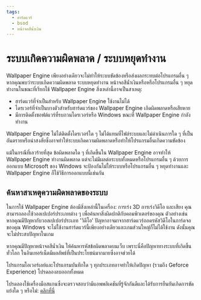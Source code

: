 ```yaml
---
tags:
  - ฮาร์ดแวร์
  - bsod
  - หน้าจอสีน้ำเงิน
---
```


# ระบบเกิดความผิดพลาด / ระบบหยุดทำงาน
Wallpaper Engine เพียงอย่างเดียวจะไม่ทำให้ระบบขัดข้องหรือส่งผลกระทบต่อโปรแกรมอื่น ๆ หากคุณพบว่าระบบเกิดความผิดพลาด ระบบหยุดทำงาน หน้าจอสีน้ำเงินหรือหรือโปรแกรมอื่น ๆ หยุดทำงานในขณะที่เรียกใช้ Wallpaper Engine สิ่งเหล่านี้อาจเป็นสาเหตุ:

* ฮาร์ดแวร์ที่จำเป็นสำหรับ Wallpaper Engine ใช้งานไม่ได้
* ไดรเวอร์ที่จำเป็นบางตัวสำหรับฮาร์ดแวร์ของ Wallpaper Engine เกิดผิดพลาดหรือเสียหาย
* มีการติดตั้งซอฟต์แวร์ที่รบกวนไดรเวอร์หรือ Windows ขณะที่ Wallpaper Engine กำลังทำงาน

Wallpaper Engine ไม่ได้ติดตั้งไดรเวอร์ใด ๆ ไม่ได้แทนที่ไฟล์ระบบและไม่ดำเนินการใด ๆ ที่เป็นอันตรายหรือน่าสงสัยซึ่งอาจทำให้ระบบเกิดความผิดพลาดหรือทำให้โปรแกรมอื่นเกิดความขัดข้อง

แม้ในกรณีที่เลวร้ายที่สุด ข้อผิดพลาดใด ๆ ที่เกิดขึ้นใน Wallpaper Engine อาจทำให้ Wallpaper Engine ทำงานผิดพลาด แต่จะไม่มีผลต่อระบบทั้งหมดหรือโปรแกรมอื่น ๆ ด้วยการออกแบบ Microsoft ของ Windows จะป้องกันไม่ให้ระบบหรือโปรแกรมอื่น ๆ หยุดทำงานและ Wallpaper Engine ก็ใช้วิธีการออกแบบนี้เช่นกัน

## ค้นหาสาเหตุความผิดพลาดของระบบ
ในการใช้ Wallpaper Engine ต้องมีสิ่งเหล่านี้ในเครื่อง: การเร่ง 3D การเร่งวิดีโอ และเสียง คุณสามารถลองใช้วอลเปเปอร์ประเภทต่าง ๆ เพื่อค้นหาสิ่งผิดปกติกับคอมพิวเตอร์ของคุณ ตัวอย่างเช่น หากคุณมีปัญหากับวอลเปเปอร์ประเภท 'วิดีโอ' ปัญหาอาจมาจากฮาร์ดแวร์ถอดรหัสวิดีโอในการ์ดจอของคุณ Windows จะไม่ใช้งานฮาร์ดแวร์นี้เพียงอย่างเดียวและเกมส่วนใหญ่ก็ไม่ได้ใช้งาน ดังนั้นคุณจะไม่ประสบปัญหาในเกม

หากคุณมีปัญหาหน้าจอสีน้ำเงิน ให้ค้นหารหัสข้อผิดพลาดบนเว็บ เพราะนี่คือปัญหาทางระบบที่เกิดขึ้นทั่วโลก ในอินเทอร์เน็ตมีผลลัพธ์ที่เป็นประโยชน์มากมายซึ่งอาจช่วยได้

โปรแกรมโอเวอร์เลย์และโปรแกรมบันทึกใด ๆ ทุกประเภทอาจทำให้เกิดปัญหา (รวมถึง Geforce Experience) โปรดลองลบออกทั้งหมด

โปรดลองใช้เครื่องมือสแกนซึ่งจะตรวจสอบว่ามีแอพพลิเคชันที่รู้จักกันดีและได้รับการยืนยันเกิดการขัดแย้งใด ๆ หรือไม่: [คลิกที่นี่](/debug/scantool_support.html)